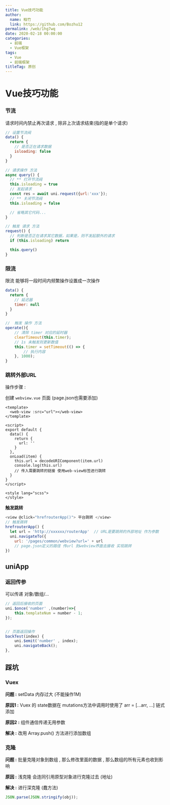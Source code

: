 ```yaml
---
title: Vue技巧功能
author: 
  name: 柏竹
  link: https://github.com/Bozhu12
permalink: /web/1hg7wq
date: 2020-02-18 00:00:00
categories: 
  - 前端
  - Vue框架
tags: 
  - Vue
  - 前端框架
titleTag: 原创
---
```

 # Vue技巧功能

### 节流

请求时间内禁止再次请求 , 除非上次请求结束(指的是单个请求)

```javascript
// 设置节流阀
data() {
  return {
    // 是否正在请求数据
    isloading: false
  }
}

// 请求操作 方法
async query() {
  // ** 打开节流阀
  this.isloading = true
  // 发起请求
  const res = await uni.request({url:'xxx'});
  // ** 关闭节流阀
  this.isloading = false

  // 省略其它代码...
}

// 触发 请求 方法
request() {
  // 判断是否正在请求其它数据，如果是，则不发起额外的请求
  if (this.isloading) return

  this.query()
}
```

### 限流

限流 能够将一段时间内频繁操作设置成一次操作 

```javascript
data() {
  return {
    // 延迟器
    timer: null
  }
}

//  触发 操作 方法
operate(){
    // 清除 timer 对应的延时器
    clearTimeout(this.timer);
    // 1s 未触发则更新数值
    this.timer = setTimeout(() => {
        // 执行内容
    }, 1000);
}
```

### 跳转外部URL

操作步骤 : 

创建 `webview.vue` 页面 (page.json也需要添加)

```vue
<template>
  <web-view :src="url"></web-view>
</template>
 
<script>
export default {
  data() {
    return {
      url: ''
    }
  },
  onLoad(item) {
    this.url = decodeURIComponent(item.url)
    console.log(this.url)
    // 传入需要跳转的链接 使用web-view标签进行跳转
  }
}
</script>
 
<style lang="scss">
</style>
```

**触发跳转**

```javascript
<view @click="hrefrouterApp()"> 平台跳转 </view>
// 触发跳转
hrefrouterApp() {
  let url = 'http://xxxxxx/routerApp'  // URL是要跳转的外部地址 作为参数
  uni.navigateTo({
    url: '/pages/common/webview?url=' + url
    // page.json定义的路径 传url 到webview界面去接收 实现跳转
})
```

## uniApp

### 返回传参

可以传递 对象/数组/...

```js
// 返回后接收的页面
uni.$once('number' ,(number)=>{
    this.templateNum = number - 1; 
});


// 页面返回操作
backTest(index) {
    uni.$emit('number' , index);
    uni.navigateBack();
},
```



## 踩坑

### Vuex

**问题 :** setData 内存过大 (不能操作1M)

**原因1 :** Vuex 的 state数据在 mutations方法中调用时使用了 arr = [...arr, ...] 链式添加

**原因2 :** 组件通信传递无用参数

**解决 :** 改用 Array.push() 方法进行添加数组

### 克隆

**问题 :** 批量克隆对象到数组 , 那么修改里面的数据 , 那么数组的所有元素也收到影响

**原因 :** 浅克隆 会连同引用原型对象进行克隆过去 (地址)

**解决 :** 进行深克隆 (蠢方法)

```js
JSON.parse(JSON.stringify(obj));
```






